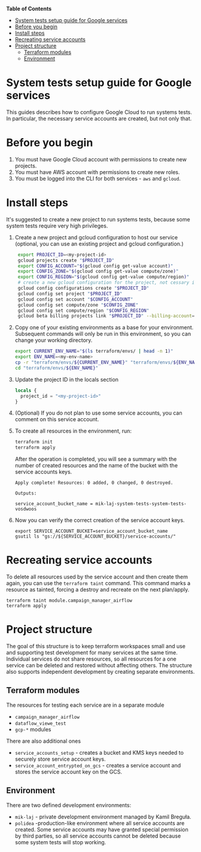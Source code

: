 <!--
 Licensed to the Apache Software Foundation (ASF) under one
 or more contributor license agreements.  See the NOTICE file
 distributed with this work for additional information
 regarding copyright ownership.  The ASF licenses this file
 to you under the Apache License, Version 2.0 (the
 "License"); you may not use this file except in compliance
 with the License.  You may obtain a copy of the License at

   http://www.apache.org/licenses/LICENSE-2.0

 Unless required by applicable law or agreed to in writing,
 software distributed under the License is distributed on an
 "AS IS" BASIS, WITHOUT WARRANTIES OR CONDITIONS OF ANY
 KIND, either express or implied.  See the License for the
 specific language governing permissions and limitations
 under the License.
-->

<!-- START doctoc generated TOC please keep comment here to allow auto update -->
<!-- DON'T EDIT THIS SECTION, INSTEAD RE-RUN doctoc TO UPDATE -->
**Table of Contents**

- [System tests setup guide for Google services](#system-tests-setup-guide-for-google-services)
- [Before you begin](#before-you-begin)
- [Install steps](#install-steps)
- [Recreating service accounts](#recreating-service-accounts)
- [Project structure](#project-structure)
  - [Terraform modules](#terraform-modules)
  - [Environment](#environment)

<!-- END doctoc generated TOC please keep comment here to allow auto update -->

System tests setup guide for Google services
============================================

This guides describes how to configure Google Cloud to run systems tests. In particular, the necessary
service accounts are created, but not only that.

# Before you begin

1. You must have Google Cloud account with permissions to create new projects.
2. You must have AWS account with permissions to create new roles.
3. You must be logged into the CLI for both services - `aws` and `gcloud`.

# Install steps

It's suggested to create a new project to run systems tests, because some system tests require very high privileges.

1. Create a new project and gcloud configuration to host our service (optional, you can use an existing project and gcloud configuration.)

   ```bash
    export PROJECT_ID=<my-project-id>
    gcloud projects create "$PROJECT_ID"
    export CONFIG_ACCOUNT="$(gcloud config get-value account)"
    export CONFIG_ZONE="$(gcloud config get-value compute/zone)"
    export CONFIG_REGION="$(gcloud config get-value compute/region)"
    # create a new gcloud configuration for the project, not cessary if running in the cloud shell.
    gcloud config configurations create "$PROJECT_ID"
    gcloud config set project "$PROJECT_ID"
    gcloud config set account "$CONFIG_ACCOUNT"
    gcloud config set compute/zone "$CONFIG_ZONE"
    gcloud config set compute/region "$CONFIG_REGION"
    gcloud beta billing projects link "$PROJECT_ID" --billing-account=`gcloud beta billing accounts list --format='value(ACCOUNT_ID)' --limit 1`
    ```

1.  Copy one of your existing environments as a base for your environment. Subsequent commands will only
    be run in this environment, so you can change your working directory.

    ```bash
    export CURRENT_ENV_NAME="$(ls terraform/envs/ | head -n 1)"
    export ENV_NAME=<my-env-name>
    cp -r "terraform/envs/${CURRENT_ENV_NAME}" "terraform/envs/${ENV_NAME}"
    cd "terraform/envs/${ENV_NAME}"
    ```

1.  Update the project ID in the locals section

    ```tf
    locals {
      project_id = "<my-project-id>"
    }
    ```

1. (Optional) If you do not plan to use some service accounts, you can comment on this service account.

1. To create all resources in the environment, run:

    ```bash
    terraform init
    terraform apply
    ```
    After the operation is completed, you will see a summary with the number of created resources and
    the name of the bucket with the service accounts keys.

    ```
    Apply complete! Resources: 0 added, 0 changed, 0 destroyed.

    Outputs:

    service_account_bucket_name = mik-laj-system-tests-system-tests-vosdwoos
    ```

1. Now you can verify the correct creation of the service account keys.

    ```baash
    export SERVICE_ACCOUNT_BUCKET=service_account_bucket_name
    gsutil ls "gs://${SERVICE_ACCOUNT_BUCKET}/service-accounts/"
    ```

# Recreating service accounts

To delete all resources used by the service account and then create them again, you can use
the ``terraform taint`` command.  This command marks a resource as tainted, forcing a destroy and recreate
on the next plan/apply.

```
terraform taint module.campaign_manager_airflow
terraform apply
```

# Project structure

The goal of this structure is to keep terraform workspaces small and use and supporting test development
for many services at the same time. Individual services do not share resources, so all resources for a
one service can be deleted and restored without affecting others. The structure also supports independent
development by creating separate environments.

## Terraform modules

The resources for testing each service are in a separate module

 - `campaign_manager_airflow`
 - `dataflow_viewe_test`
 - `gcp-*` modules

There are also additional ones

 - `service_accounts_setup` - creates a bucket and KMS keys needed to securely store service account keys.
 - `service_account_entrypted_on_gcs` - creates a service account and stores the service account key on the GCS.

## Environment

There are two defined development environments:

- `mik-laj` - private development environment managed by Kamil Breguła.
- `polidea` -production-like environment where all service accounts are created. Some service accounts may
have granted special permission by third parties, so all service accounts cannot be deleted because some
system tests will stop working.
